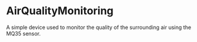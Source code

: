 # AirQualityMonitoring

A simple device used to monitor the quality of the surrounding air using the MQ35 sensor.
